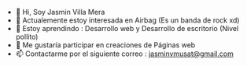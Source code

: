 - 👋 Hi, Soy Jasmin Villa Mera
- 👀 Actualemente estoy  interesada en Airbag (Es un banda de rock xd)
- 🌱 Estoy aprendindo : Desarrollo web y Desarrollo de escritorio (Nivel pollito)
- 💞️ Me gustaría participar en creaciones de Páginas web
- 📫 Contactarme por el siguiente correo : jasminvmusat@gmail.com

<!---
JasmiinVM/JasmiinVM is a ✨ special ✨ repository because its `README.md` (this file) appears on your GitHub profile.
You can click the Preview link to take a look at your changes.
--->
